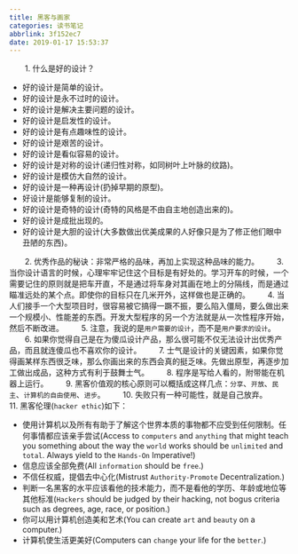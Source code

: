 ```yaml
---
title: 黑客与画家
categories: 读书笔记
abbrlink: 3f152ec7
date: 2019-01-17 15:53:37
---
```

&emsp;&emsp;1. 什么是好的设计？<!--more-->

- 好的设计是简单的设计。
- 好的设计是永不过时的设计。
- 好的设计是解决主要问题的设计。
- 好的设计是启发性的设计。
- 好的设计是有点趣味性的设计。
- 好的设计是艰苦的设计。
- 好的设计是看似容易的设计。
- 好的设计是对称的设计(递归性对称，如同树叶上叶脉的纹路)。
- 好的设计是模仿大自然的设计。
- 好的设计是一种再设计(扔掉早期的原型)。
- 好设计是能够复制的设计。
- 好的设计是奇特的设计(奇特的风格是不由自主地创造出来的)。
- 好的设计是成批出现的。
- 好的设计是大胆的设计(大多数做出优美成果的人好像只是为了修正他们眼中丑陋的东西)。

&emsp;&emsp;2. 优秀作品的秘诀：非常严格的品味，再加上实现这种品味的能力。
&emsp;&emsp;3. 当你设计语言的时候，心理牢牢记住这个目标是有好处的。学习开车的时候，一个需要记住的原则就是把车开直，不是通过将车身对其画在地上的分隔线，而是通过瞄准远处的某个点。即使你的目标只在几米开外，这样做也是正确的。
&emsp;&emsp;4. 当人们接手一个大型项目时，很容易被它搞得一蹶不振，要么陷入僵局，要么做出来一个规模小、性能差的东西。开发大型程序的另一个方法就是从一次性程序开始，然后不断改进。
&emsp;&emsp;5. 注意，我说的是`用户需要的设计`，而不是`用户要求的设计`。
&emsp;&emsp;6. 如果你觉得自己是在为傻瓜设计产品，那么很可能不仅无法设计出优秀产品，而且就连傻瓜也不喜欢你的设计。
&emsp;&emsp;7. 士气是设计的关键因素，如果你觉得画某样东西很乏味，那么你画出来的东西会真的挺乏味。先做出原型，再逐步加工做出成品，这种方式有利于鼓舞士气。
&emsp;&emsp;8. 程序是写给人看的，附带能在机器上运行。
&emsp;&emsp;9. 黑客价值观的核心原则可以概括成这样几点：`分享`、`开放`、`民主`、`计算机的自由使用`、`进步`。
&emsp;&emsp;10. 失败只有一种可能性，就是自己放弃。
&emsp;&emsp;11. 黑客伦理(`hacker ethic`)如下：

- 使用计算机以及所有有助于了解这个世界本质的事物都不应受到任何限制。任何事情都应该亲手尝试(Access to `computers` and `anything` that might teach you something about the way the `world` works should be `unlimited` and `total`. Always yield to the `Hands-On` Imperative!)
- 信息应该全部免费(All `information` should be `free`.)
- 不信任权威，提倡去中心化(Mistrust `Authority-Promote` Decentralization.)
- 判断一名黑客的水平应该看他的技术能力，而不是看他的学历、年龄或地位等其他标准(`Hackers` should be judged by their hacking, not bogus criteria such as degrees, age, race, or position.)
- 你可以用计算机创造美和艺术(You can create `art` and `beauty` on a computer.)
- 计算机使生活更美好(Computers can `change` your life for the `better`.)